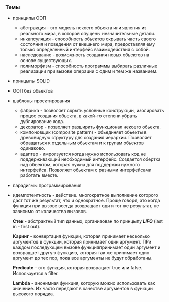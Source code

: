 ### Темы

* принципы ООП
  - абстракция - это модель некоего обьекта или явления из реального мира, в которой опущены незначительные детали.
  - инкапсуляция - способность обьектов скрывать часть своего состояния и поведения от внешнего мира, предоставляя ему только определенный интерфейс взаимодействия с собой.
  - наследование - возможность создания новых обьектов на основе существующих.
  - полиморфизм - способность программы выбирать различные реализации при вызове операции с однм и тем же названием. 
* принцыпы SOLID
* ООП без обьектов
* шаблоны проектирования 
  - фабрика - позволяет скрыть условные конструкции, изолировать процес создания обьекта, в какой-то степени убрать дублирование кода.
  - декоратор - позволяет разширить функционал некоего обьекта.
  - компоновщик (composite pattern) - обьединяет обьекты в древовидную структуру для создания иерархии. Позволяет обращаться к отдельным обьектам и к групам обьектов одинаково. 
  - адаптер - имролзуется когда нужно использовать код не поддерживающий необходимый интерфейс. Создается обертка над обьектом, которая нужна для поддержки нужного интерфейса. Позволяет обьектам с разными интерфейсами работать вместе.
* парадигмы программирования
* идемпотентность - действие. многократное выполнение которого даст тот же результат, что и однократное. Проще говоря, это когда функция при вызове всегда возвращает оди и тот же результат, не зависимо от количества вызовов.
  
  **Стек** - абстрактный тип данных, организован по принцыпу ***LIFO*** (last in - first out).  

  **Каринг** - конвертация функции, которая принимает несколько аргументов в функции, которая принимает один аргумент. ПРи каждом последующем вызове функцияпринимает один аргумент и возвращает другую функцию, которая так же принимает один аргумент до тех пор, пока все аргументы не будут обработаны.  

  **Predicate** - это функция, которая возврацает true или false. Используется в filter.  

  **Lambda** - анонимная функция, которую можно использовать как значение. Их часто передают в качестве аргументов в функции высокого порядка. 